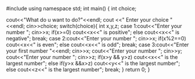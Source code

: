 #include <iostream>
using namespace std;
int main()
{
 int choice;

 cout<<"What do u want to do?"<<endl;
 cout <<" Enter your choice "<<endl;
 cin>>choice;
 switch(choice){
    int x,y,z;
     case 1:cout<<"Enter your number ";
     cin>>x;
     if(x>=0)
        cout<<x<<" is positive";
     else
        cout<<x<<" is negative";
        break;
     case 2:cout<<"Enter your number ";
     cin>>x;
     if(x%2==0)
        cout<<x<<" is even";
     else
        cout<<x<<" is odd";
        break;
     case 3:cout<<"Enter your first number "<<endl;
     cin>>x;
     cout<<"Enter your number ";
     cin>>y;
     cout<<"Enter your number ";
     cin>>z;
     if(x>y && y>z)
        cout<<x<<" is the largest number";
     else if(y>x &&x>z)
        cout<<y<<" is the largest number";
     else
        cout<<z<<" is the largest number";
        break;
        }
    return 0;
    }
